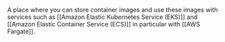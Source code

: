 
A place where you can store container images and use these images with services such as [[Amazon Elastic Kubernetes Service (EKS)]] and [[Amazon Elastic Container Service (ECS)]] in particular with [[AWS Fargate]].